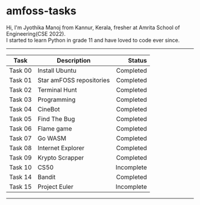# **amfoss-tasks**
Hi, I'm Jyothika Manoj from Kannur, Kerala, fresher at Amrita School of Engineering(CSE 2022).
<br>
I started to learn Python in grade 11 and have loved to code ever since. 
<br>

---
|Task| Description|Status|
|:-------:|--------|------------:|
|Task 00|Install Ubuntu|Completed|
|Task 01|Star amFOSS repositories|Completed|
|Task 02|Terminal Hunt|Completed|
|Task 03|Programming|Completed|
|Task 04|CineBot|Completed|
|Task 05|Find The Bug|Completed|
|Task 06|Flame game|Completed|
|Task 07|Go WASM|Completed|
|Task 08|Internet Explorer|Completed|
|Task 09|Krypto Scrapper|Completed|
|Task 10|CS50|Incomplete|
|Task 14|Bandit|Completed|
|Task 15|Project Euler|Incomplete|

----

